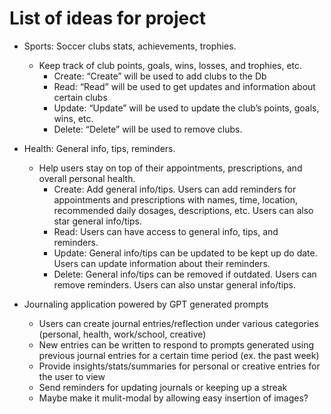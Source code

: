 
# List of ideas for project

- Sports: Soccer clubs stats, achievements, trophies.
    - Keep track of club points, goals, wins, losses, and trophies, etc.
        - Create: “Create” will be used to add clubs to the Db
        - Read: “Read” will be used to get updates and information about certain clubs
        - Update: “Update” will be used to update the club’s points, goals, wins, etc.
        - Delete: “Delete” will be used to remove clubs.
  
- Health: General info, tips, reminders.
    - Help users stay on top of their appointments, prescriptions, and overall personal health.
        - Create: Add general info/tips. Users can add reminders for appointments and prescriptions with names, time, location, recommended daily dosages, descriptions, etc. Users can also star general info/tips.
        - Read: Users can have access to general info, tips, and reminders.
        - Update: General info/tips can be updated to be kept up do date. Users can update information about their reminders.
        - Delete: General info/tips can be removed if outdated. Users can remove reminders. Users can also unstar general info/tips.
- Journaling application powered by GPT generated prompts
    - Users can create journal entries/reflection under various categories (personal, health, work/school, creative)
    - New entries can be written to respond to prompts generated using previous journal entries for a certain time period (ex. the past week)
    - Provide insights/stats/summaries for personal or creative entries for the user to view
    - Send reminders for updating journals or keeping up a streak
    - Maybe make it mulit-modal by allowing easy insertion of images?
    
